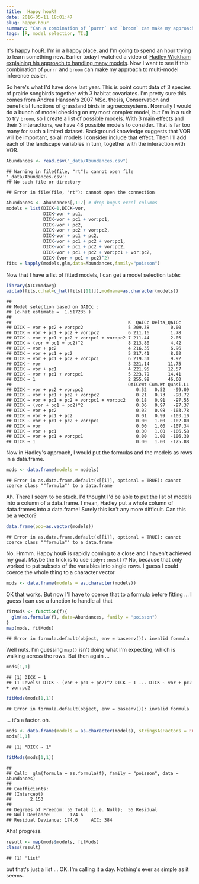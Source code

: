 ```yaml
---
title:  Happy houR!
date: 2016-05-11 18:01:47
slug: happy-hour
summary: "Can a combination of `purrr` and `broom` can make my approach to multi-model inference easier?"
tags: [R, model selection, TIL]
---
```


It's happy houR. I'm in a happy place, and I'm going to spend an hour trying 
to learn something new. Earlier today I watched a video of [Hadley Wickham explaining his approach to handling many models](http://edinbr.org/edinbr/2016/05/11/may-Hadley-Update2-PostingTalk.html). 
Now I want to see if this combination of `purrr` and `broom` can make my approach to multi-model inference easier. 

So here's what I'd have done last year. This is point count data of 3 species of prairie songbirds together with 3 habitat covariates. I'm 
pretty sure this comes from Andrea Hanson's 2007 MSc. thesis, Conservation and beneficial functions of grassland birds in agroecosystems. Normally I would do a bunch of model checking on my most complex model, but I'm in a rush to try `broom`, so I create a list of possible models. With 3 main effects and their 3 interactions, we have 48 possible models to consider. That is far too many for such a limited dataset. Background knowledge suggests that VOR will be important, so all models I consider include that effect. Then I'll add each of the landscape variables in turn, together with the interaction with VOR. 


```r
Abundances <- read.csv("_data/Abundances.csv")
```



```
## Warning in file(file, "rt"): cannot open file '_data/Abundances.csv':
## No such file or directory
```



```
## Error in file(file, "rt"): cannot open the connection
```



```r
Abundances <- Abundances[,1:7] # drop bogus excel columns
models = list(DICK~1,DICK~vor, 
              DICK~vor + pc1,
              DICK~vor + pc1 + vor:pc1,
              DICK~vor + pc2,
              DICK~vor + pc2 + vor:pc2,
              DICK~vor + pc1 + pc2,
              DICK~vor + pc1 + pc2 + vor:pc1,
              DICK~vor + pc1 + pc2 + vor:pc2,
              DICK~vor + pc1 + pc2 + vor:pc1 + vor:pc2,
              DICK~(vor + pc1 + pc2)^2)
fits = lapply(models,glm,data=Abundances,family="poisson")
```

Now that I have a list of fitted models, I can get a model selection table:


```r
library(AICcmodavg)
aictab(fits,c.hat=c_hat(fits[[11]]),modname=as.character(models))
```



```
## 
## Model selection based on QAICc :
## (c-hat estimate =  1.517235 )
## 
##                                            K  QAICc Delta_QAICc
## DICK ~ vor + pc2 + vor:pc2                 5 209.38        0.00
## DICK ~ vor + pc1 + pc2 + vor:pc2           6 211.16        1.78
## DICK ~ vor + pc1 + pc2 + vor:pc1 + vor:pc2 7 211.44        2.05
## DICK ~ (vor + pc1 + pc2)^2                 8 213.80        4.42
## DICK ~ vor + pc2                           4 216.35        6.96
## DICK ~ vor + pc1 + pc2                     5 217.41        8.02
## DICK ~ vor + pc1 + pc2 + vor:pc1           6 219.31        9.92
## DICK ~ vor                                 3 221.14       11.75
## DICK ~ vor + pc1                           4 221.95       12.57
## DICK ~ vor + pc1 + vor:pc1                 5 223.79       14.41
## DICK ~ 1                                   2 255.98       46.60
##                                            QAICcWt Cum.Wt Quasi.LL
## DICK ~ vor + pc2 + vor:pc2                    0.52   0.52   -99.09
## DICK ~ vor + pc1 + pc2 + vor:pc2              0.21   0.73   -98.72
## DICK ~ vor + pc1 + pc2 + vor:pc1 + vor:pc2    0.18   0.91   -97.55
## DICK ~ (vor + pc1 + pc2)^2                    0.06   0.97   -97.37
## DICK ~ vor + pc2                              0.02   0.98  -103.78
## DICK ~ vor + pc1 + pc2                        0.01   0.99  -103.10
## DICK ~ vor + pc1 + pc2 + vor:pc1              0.00   1.00  -102.80
## DICK ~ vor                                    0.00   1.00  -107.34
## DICK ~ vor + pc1                              0.00   1.00  -106.58
## DICK ~ vor + pc1 + vor:pc1                    0.00   1.00  -106.30
## DICK ~ 1                                      0.00   1.00  -125.88
```

Now in Hadley's approach, I would put the formulas and the models as rows in a data.frame. 


```r
mods <- data.frame(models = models)
```



```
## Error in as.data.frame.default(x[[i]], optional = TRUE): cannot coerce class ""formula"" to a data.frame
```

Ah. There I seem to be stuck. I'd thought I'd be able to put the list of models into a column of a data.frame. 
I mean, Hadley put a whole column of data.frames into a data.frame! Surely this isn't any more difficult. Can this be a vector? 


```r
data.frame(poo=as.vector(models))
```



```
## Error in as.data.frame.default(x[[i]], optional = TRUE): cannot coerce class ""formula"" to a data.frame
```

No. Hmmm. Happy houR is rapidly coming to a close and I haven't achieved my goal. Maybe the trick is to use `tidyr::nest()`? No, because that only worked to put subsets of the variables into single rows. I guess I could coerce the whole thing to a character vector


```r
mods <- data.frame(models = as.character(models))
```

OK that works. But now I'll have to coerce that to a formula before fitting ... I guess I can use a function to handle all that


```r
fitMods <- function(f){
  glm(as.formula(f), data=Abundances, family = "poisson")
}
map(mods, fitMods)
```



```
## Error in formula.default(object, env = baseenv()): invalid formula
```

Well nuts. I'm guessing `map()` isn't doing what I'm expecting, which is walking across the rows. But then again ...

```r
mods[1,1]
```



```
## [1] DICK ~ 1
## 11 Levels: DICK ~ (vor + pc1 + pc2)^2 DICK ~ 1 ... DICK ~ vor + pc2 + vor:pc2
```



```r
fitMods(mods[1,1])
```



```
## Error in formula.default(object, env = baseenv()): invalid formula
```

... it's a factor. oh. 


```r
mods <- data.frame(models = as.character(models), stringsAsFactors = FALSE)
mods[1,1]
```



```
## [1] "DICK ~ 1"
```



```r
fitMods(mods[1,1])
```



```
## 
## Call:  glm(formula = as.formula(f), family = "poisson", data = Abundances)
## 
## Coefficients:
## (Intercept)  
##       2.153  
## 
## Degrees of Freedom: 55 Total (i.e. Null);  55 Residual
## Null Deviance:	    174.6 
## Residual Deviance: 174.6 	AIC: 384
```

Aha! progress.


```r
result <- map(mods$models, fitMods)
class(result)
```



```
## [1] "list"
```

but that's just a list ... OK. I'm calling it a day. Nothing's ever as simple as it seems. 
